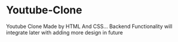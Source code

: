 # Youtube-Clone
Youtube Clone Made by HTML And CSS... Backend Functionality will integrate later with adding more design in future
